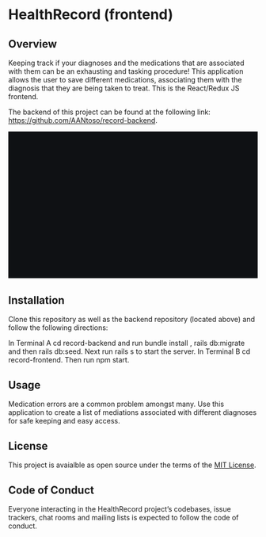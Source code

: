 # HealthRecord (frontend)

## Overview
Keeping track if your diagnoses and the medications that are associated with them can be an exhausting and tasking procedure! This application allows the user to save different medications, associating them with the diagnosis that they are being taken to treat.
This is the React/Redux JS frontend. 

The backend of this project can be found at the following link: https://github.com/AANtoso/record-backend.

![Demo Gif](https://github.com/AANtoso/record-frontend/blob/master/React-Redux.gif?raw=true)

## Installation
Clone this repository as well as the backend repository (located above) and follow the following directions:

In Terminal A cd record-backend and run bundle install , rails db:migrate and then rails db:seed. Next run rails s to start the server.
In Terminal B cd record-frontend. Then run npm start.

## Usage
Medication errors are a common problem amongst many. Use this application to create a list of mediations associated with different diagnoses for safe keeping and easy access. 

## License
This project is avaialble as open source under the terms of the [MIT License](https://opensource.org/licenses/MIT).

## Code of Conduct
Everyone interacting in the HealthRecord project’s codebases, issue trackers, chat rooms and mailing lists is expected to follow the code of conduct.
